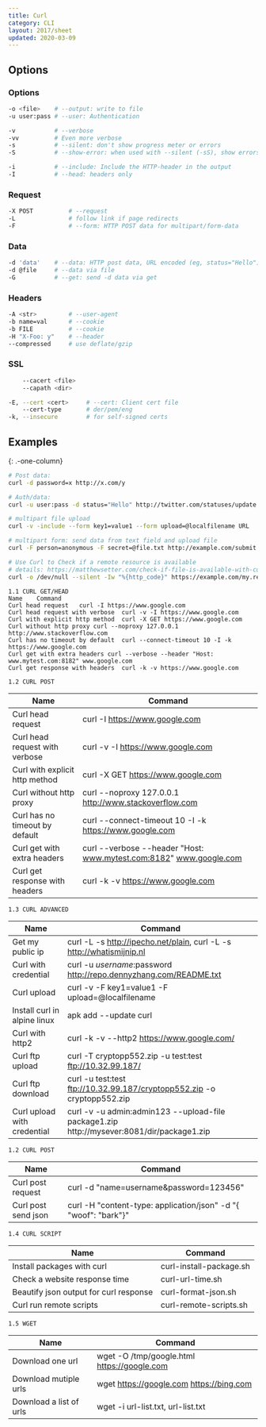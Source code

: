 ```yaml
---
title: Curl
category: CLI
layout: 2017/sheet
updated: 2020-03-09
---
```



## Options

### Options

```bash
-o <file>    # --output: write to file
-u user:pass # --user: Authentication
```

```bash
-v           # --verbose
-vv          # Even more verbose
-s           # --silent: don't show progress meter or errors
-S           # --show-error: when used with --silent (-sS), show errors but no progress meter
```

```bash
-i           # --include: Include the HTTP-header in the output
-I           # --head: headers only
```

### Request

```bash
-X POST          # --request
-L               # follow link if page redirects
-F 	             # --form: HTTP POST data for multipart/form-data
```

### Data

```bash
-d 'data'    # --data: HTTP post data, URL encoded (eg, status="Hello")
-d @file     # --data via file
-G           # --get: send -d data via get
```

### Headers

```bash
-A <str>         # --user-agent
-b name=val      # --cookie
-b FILE          # --cookie
-H "X-Foo: y"    # --header
--compressed     # use deflate/gzip
```

### SSL

```bash
    --cacert <file>
    --capath <dir>
```

```bash
-E, --cert <cert>     # --cert: Client cert file
    --cert-type       # der/pem/eng
-k, --insecure        # for self-signed certs
```

## Examples
{: .-one-column}

```bash
# Post data:
curl -d password=x http://x.com/y
```

```bash
# Auth/data:
curl -u user:pass -d status="Hello" http://twitter.com/statuses/update.xml
```

```bash
# multipart file upload
curl -v -include --form key1=value1 --form upload=@localfilename URL

# multipart form: send data from text field and upload file
curl -F person=anonymous -F secret=@file.txt http://example.com/submit.cgi
```

```bash
# Use Curl to Check if a remote resource is available
# details: https://matthewsetter.com/check-if-file-is-available-with-curl/
curl -o /dev/null --silent -Iw "%{http_code}" https://example.com/my.remote.tarball.gz
```
```
1.1 CURL GET/HEAD
Name	Command
Curl head request	curl -I https://www.google.com
Curl head request with verbose	curl -v -I https://www.google.com
Curl with explicit http method	curl -X GET https://www.google.com
Curl without http proxy	curl --noproxy 127.0.0.1 http://www.stackoverflow.com
Curl has no timeout by default	curl --connect-timeout 10 -I -k https://www.google.com
Curl get with extra headers	curl --verbose --header "Host: www.mytest.com:8182" www.google.com
Curl get response with headers	curl -k -v https://www.google.com
```
```
1.2 CURL POST
```

| Name                           | Command                                                            |
|--------------------------------|--------------------------------------------------------------------|
| Curl head request              | curl -I https://www.google.com                                     | 
| Curl head request with verbose | curl -v -I https://www.google.com                                  |
| Curl with explicit http method | curl -X GET https://www.google.com                                 |
| Curl without http proxy        | curl --noproxy 127.0.0.1 http://www.stackoverflow.com              |
| Curl has no timeout by default | curl --connect-timeout 10 -I -k https://www.google.com             |
| Curl get with extra headers    | curl --verbose --header "Host: www.mytest.com:8182" www.google.com | 
| Curl get response with headers | curl -k -v https://www.google.com                                  |
```
1.3 CURL ADVANCED
```
| Name                         | Command                                                                                   |
|------------------------------|-------------------------------------------------------------------------------------------|
| Get my public ip             | curl -L -s http://ipecho.net/plain, curl -L -s http://whatismijnip.nl                     |
| Curl with credential         | curl -u $username:$password http://repo.dennyzhang.com/README.txt                         |
| Curl upload                  | curl -v -F key1=value1 -F upload=@localfilename                                           |
| Install curl in alpine linux | apk add --update curl                                                                     |
| Curl with http2              | curl -k -v --http2 https://www.google.com/                                                |
| Curl ftp upload              | curl -T cryptopp552.zip -u test:test ftp://10.32.99.187/                                  |
| Curl ftp download            | curl -u test:test ftp://10.32.99.187/cryptopp552.zip -o cryptopp552.zip                   |
| Curl upload with credential  | curl -v -u admin:admin123 --upload-file package1.zip http://mysever:8081/dir/package1.zip |

```
1.2 CURL POST
```
| Name                | Command                                                                   |
|---------------------|---------------------------------------------------------------------------|
| Curl post request   | curl -d "name=username&password=123456" <URL>                             |
| Curl post send json | curl <URL> -H "content-type: application/json" -d "{ \"woof\": \"bark\"}" |
    
```
1.4 CURL SCRIPT
```
| Name                                   | Command                 |
|----------------------------------------|-------------------------|
| Install packages with curl             | curl-install-package.sh |
| Check a website response time          | curl-url-time.sh        |
| Beautify json output for curl response | curl-format-json.sh     |
| Curl run remote scripts                | curl-remote-scripts.sh  |
    
```
1.5 WGET
```
| Name                    | Command                                     |
|-------------------------|---------------------------------------------|
| Download one url        | wget -O /tmp/google.html https://google.com |
| Download mutiple urls   | wget https://google.com https://bing.com    |
| Download a list of urls | wget -i url-list.txt, url-list.txt          |
